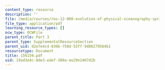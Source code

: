 ```yaml
---
content_type: resource
description: ''
file: /media/courses/res-12-000-evolution-of-physical-oceanography-spring-2007/19ad3e4c8de3edef308aee29e1407d2b_156159.pdf
file_type: application/pdf
learning_resource_types: []
ocw_type: OCWFile
parent_title: Part 3
parent_type: SupplementalResourceSection
parent_uid: d2e7e4c4-836b-750d-53ff-9d86279564b1
resourcetype: Document
title: 156159.pdf
uid: 19ad3e4c-8de3-edef-308a-ee29e1407d2b
---
```

